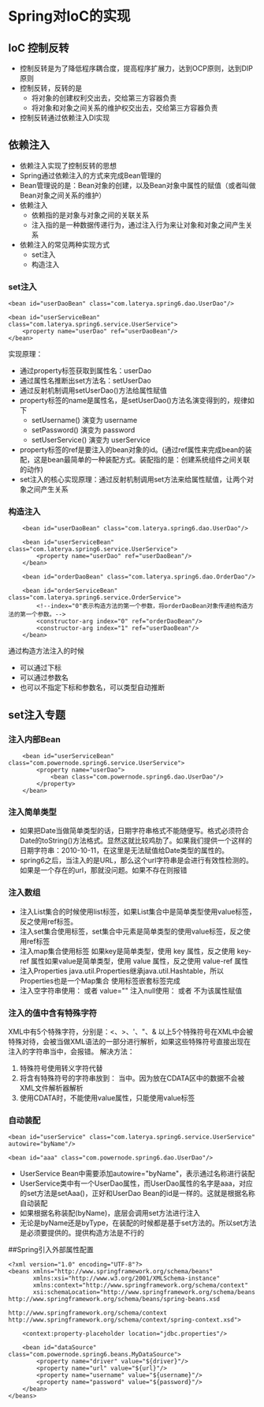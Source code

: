 # Spring对IoC的实现
## IoC 控制反转
- 控制反转是为了降低程序耦合度，提高程序扩展力，达到OCP原则，达到DIP原则
- 控制反转，反转的是
  - 将对象的创建权利交出去，交给第三方容器负责
  - 将对象和对象之间关系的维护权交出去，交给第三方容器负责
- 控制反转通过依赖注入DI实现

## 依赖注入
- 依赖注入实现了控制反转的思想
- Spring通过依赖注入的方式来完成Bean管理的
- Bean管理说的是：Bean对象的创建，以及Bean对象中属性的赋值（或者叫做Bean对象之间关系的维护）
- 依赖注入
  - 依赖指的是对象与对象之间的关联关系
  - 注入指的是一种数据传递行为，通过注入行为来让对象和对象之间产生关系
- 依赖注入的常见两种实现方式
  - set注入
  - 构造注入

### set注入
```
<bean id="userDaoBean" class="com.laterya.spring6.dao.UserDao"/>

<bean id="userServiceBean" class="com.laterya.spring6.service.UserService">
    <property name="userDao" ref="userDaoBean"/>
</bean>
```
实现原理：
- 通过property标签获取到属性名：userDao
- 通过属性名推断出set方法名：setUserDao
- 通过反射机制调用setUserDao()方法给属性赋值
- property标签的name是属性名，是setUserDao()方法名演变得到的，规律如下
  - setUsername() 演变为 username
  - setPassword() 演变为 password
  - setUserService() 演变为 userService
- property标签的ref是要注入的bean对象的id。(通过ref属性来完成bean的装配，这是bean最简单的一种装配方式。装配指的是：创建系统组件之间关联的动作)
- set注入的核心实现原理：通过反射机制调用set方法来给属性赋值，让两个对象之间产生关系

### 构造注入
```
    <bean id="userDaoBean" class="com.laterya.spring6.dao.UserDao"/>

    <bean id="userServiceBean" class="com.laterya.spring6.service.UserService">
        <property name="userDao" ref="userDaoBean"/>
    </bean>

    <bean id="orderDaoBean" class="com.laterya.spring6.dao.OrderDao"/>

    <bean id="orderServiceBean" class="com.laterya.spring6.service.OrderService">
        <!--index="0"表示构造方法的第一个参数，将orderDaoBean对象传递给构造方法的第一个参数。-->
        <constructor-arg index="0" ref="orderDaoBean"/>
        <constructor-arg index="1" ref="userDaoBean"/>
    </bean>
```
通过构造方法注入的时候
- 可以通过下标
- 可以通过参数名
- 也可以不指定下标和参数名，可以类型自动推断

## set注入专题
### 注入内部Bean
```
    <bean id="userServiceBean" class="com.powernode.spring6.service.UserService">
        <property name="userDao">
            <bean class="com.powernode.spring6.dao.UserDao"/>
        </property>
    </bean>
```
### 注入简单类型
- 如果把Date当做简单类型的话，日期字符串格式不能随便写。格式必须符合Date的toString()方法格式。显然这就比较鸡肋了。如果我们提供一个这样的日期字符串：2010-10-11，在这里是无法赋值给Date类型的属性的。
- spring6之后，当注入的是URL，那么这个url字符串是会进行有效性检测的。如果是一个存在的url，那就没问题。如果不存在则报错
### 注入数组
- 注入List集合的时候使用list标签，如果List集合中是简单类型使用value标签，反之使用ref标签。
- 注入set集合使用<set>标签，set集合中元素是简单类型的使用value标签，反之使用ref标签
- 注入map集合使用<map>标签 如果key是简单类型，使用 key 属性，反之使用 key-ref 属性如果value是简单类型，使用 value 属性，反之使用 value-ref 属性
- 注入Properties java.util.Properties继承java.util.Hashtable，所以Properties也是一个Map集合 使用<props>标签嵌套<prop>标签完成
- 注入空字符串使用：<value/> 或者 value=""
  注入null使用：<null/> 或者 不为该属性赋值
### 注入的值中含有特殊字符
XML中有5个特殊字符，分别是：<、>、'、"、&
以上5个特殊符号在XML中会被特殊对待，会被当做XML语法的一部分进行解析，如果这些特殊符号直接出现在注入的字符串当中，会报错。
解决方法：
1. 特殊符号使用转义字符代替
2. 将含有特殊符号的字符串放到：<![CDATA[]]> 当中。因为放在CDATA区中的数据不会被XML文件解析器解析
3. 使用CDATA时，不能使用value属性，只能使用value标签
### 自动装配
```
<bean id="userService" class="com.laterya.spring6.service.UserService" autowire="byName"/>
    
<bean id="aaa" class="com.powernode.spring6.dao.UserDao"/>
```
- UserService Bean中需要添加autowire="byName"，表示通过名称进行装配
- UserService类中有一个UserDao属性，而UserDao属性的名字是aaa，对应的set方法是setAaa()，正好和UserDao Bean的id是一样的。这就是根据名称自动装配
- 如果根据名称装配(byName)，底层会调用set方法进行注入
- 无论是byName还是byType，在装配的时候都是基于set方法的。所以set方法是必须要提供的。提供构造方法是不行的

##Spring引入外部属性配置
```
<?xml version="1.0" encoding="UTF-8"?>
<beans xmlns="http://www.springframework.org/schema/beans"
       xmlns:xsi="http://www.w3.org/2001/XMLSchema-instance"
       xmlns:context="http://www.springframework.org/schema/context"
       xsi:schemaLocation="http://www.springframework.org/schema/beans http://www.springframework.org/schema/beans/spring-beans.xsd
                           http://www.springframework.org/schema/context http://www.springframework.org/schema/context/spring-context.xsd">

    <context:property-placeholder location="jdbc.properties"/>
    
    <bean id="dataSource" class="com.powernode.spring6.beans.MyDataSource">
        <property name="driver" value="${driver}"/>
        <property name="url" value="${url}"/>
        <property name="username" value="${username}"/>
        <property name="password" value="${password}"/>
    </bean>
</beans>
```